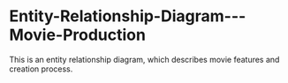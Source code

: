 # Entity-Relationship-Diagram---Movie-Production
This is an entity relationship diagram, which describes movie features and creation process. 
